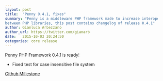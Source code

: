 ```yaml
---
layout: post
title:  "Penny 0.4.1, fixes"
summary: "Penny is a middleware PHP framework made to increase interoperability
between PHP libraries, this post contains changelog of release 0.4.1"
author: Gianluca Arbezzano
author_url: https://twitter.com/gianarb
date:   2015-10-03 20:24:50
categories: core release
---
```

Penny PHP Framework 0.4.1 is ready!

- Fixed test for case insensitive file system

[Github Millestone](https://github.com/pennyphp/penny/releases/tag/0.4.1)
